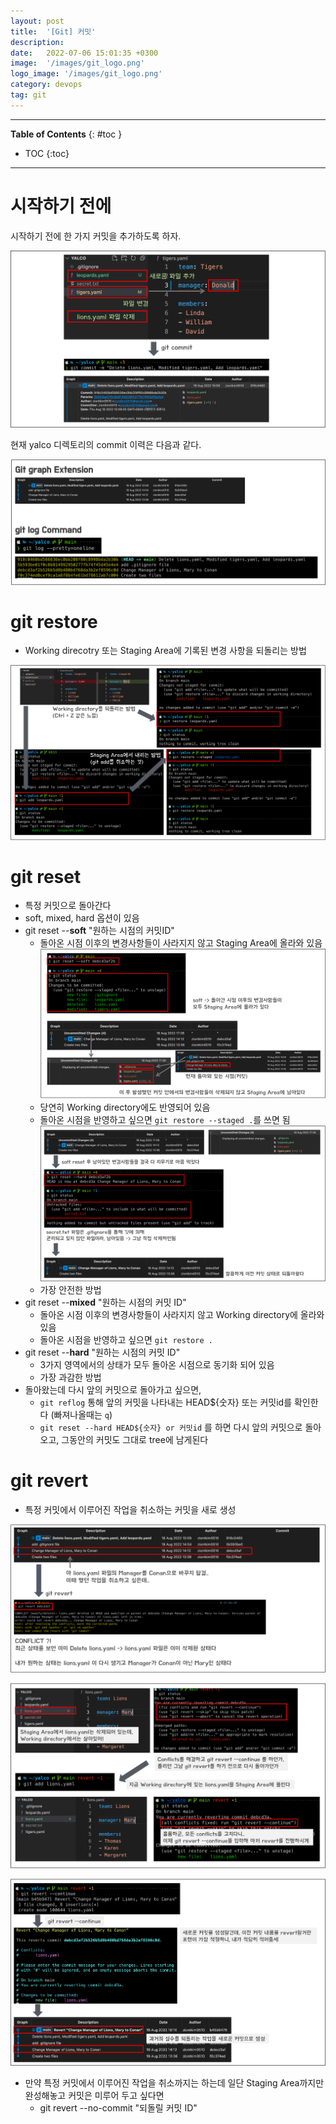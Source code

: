 ```yaml
---
layout: post
title:  '[Git] 커밋'
description: 
date:   2022-07-06 15:01:35 +0300
image:  '/images/git_logo.png'
logo_image: '/images/git_logo.png'
category: devops
tag: git
---
```

---

**Table of Contents**
{: #toc }
*  TOC
{:toc}

---

# 시작하기 전에

시작하기 전에 한 가지 커밋을 추가하도록 하자.  

![](/images/git_32.png)

현재 yalco 디렉토리의 commit 이력은 다음과 같다.  

![](/images/git_33.png)

# git restore

- Working direcotry 또는 Staging Area에 기록된 변경 사항을 되돌리는 방법

![](/images/git_34.png)

# git reset

- 특정 커밋으로 돌아간다
- soft, mixed, hard 옵션이 있음
- git reset --**soft** "원하는 시점의 커밋ID"
  - 돌아온 시점 이후의 변경사항들이 사라지지 않고 Staging Area에 올라와 있음
    ![](/images/git_35.png)
  - 당연히 Working directory에도 반영되어 있음
  - 돌아온 시점을 반영하고 싶으면 `git restore --staged .`를 쓰면 됨
    ![](/images/git_36.png)
  - 가장 안전한 방법 
- git reset --**mixed** "원하는 시점의 커밋 ID"
  - 돌아온 시점 이후의 변경사항들이 사라지지 않고 Working directory에 올라와 있음
  - 돌아온 시점을 반영하고 싶으면 `git restore .`
- git reset --**hard** "원하는 시점의 커밋 ID"
  - 3가지 영역에서의 상태가 모두 돌아온 시점으로 동기화 되어 있음
  - 가장 과감한 방법
- 돌아왔는데 다시 앞의 커밋으로 돌아가고 싶으면,
  - `git reflog` 통해 앞의 커밋을 나타내는 HEAD${숫자} 또는 커밋id를 확인한다 (빠져나올때는 `q`)
  - `git reset --hard HEAD${숫자} or 커밋id` 를 하면 다시 앞의 커밋으로 돌아오고, 그동안의 커밋도 그대로 tree에 남게된다

# git revert

- 특정 커밋에서 이루어진 작업을 취소하는 커밋을 새로 생성

![](/images/git_37.png)

![](/images/git_38.png)

![](/images/git_39.png)

- 만약 특정 커밋에서 이루어진 작업을 취소까지는 하는데 일단 Staging Area까지만 완성해놓고 커밋은 미루어 두고 싶다면
  - git revert --no-commit "되돌릴 커밋 ID"